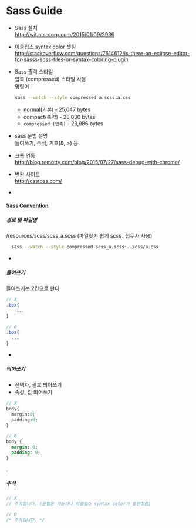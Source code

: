# Sass Guide

- Sass 설치<br>
  http://wit.nts-corp.com/2015/01/09/2936

- 이클립스 syntax color 셋팅 <br>
  http://stackoverflow.com/questions/7614612/is-there-an-eclipse-editor-for-sasss-scss-files-or-syntax-coloring-plugin

- Sass 출력 스타일 <br>
  압축 (compressed) 스타일 사용 <br>
  명령어
  ```bash
  sass --watch --style compressed a.scss:a.css
  ```
  - normal(기본) - 25,047 bytes <br>
  - compact(축약) - 28,030 bytes <br>
  - `compressed (압축)` - 23,986 bytes

- sass 문법 설명 <br>
  들여쓰기, 주석, 기호(&, >) 등

- 크롬 연동 <br>
  http://blog.remotty.com/blog/2015/07/27/sass-debug-with-chrome/

- 변환 사이트 <br>
  http://csstoss.com/

-

#### Sass Convention
##### 경로 및 파일명
/resources/scss/scss_a.scss (파일찾기 쉽게 scss_ 접두사 사용)
```bash
  sass --watch --style compressed scss_a.scss:../css/a.css
  ```
-
##### 들여쓰기
들여쓰기는 2칸으로 한다.
```sass
// X
.box{
    ... 
}
  
// O
.box{
  ... 
}
```
-
##### 띄어쓰기
- 선택자, 괄호 띄어쓰기
- 속성, 값 띄어쓰기
```sass
// X
body{
  margin:0;
  padding:0;
}
  
// O
body {
  margin: 0;
  padding: 0;
}
```
.
##### 주석
```sass
// X
// 주석입니다. (문법은 가능하나 이클립스 syntax color가 불안정함)
  
// O
/* 주석입니다. */
```
